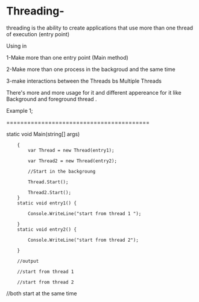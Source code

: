 # Threading-
threading is the ability to create applications that use more than one thread of execution (entry point)

Using in 
 
 1-Make more than one entry point (Main method)
 
 2-Make more than one process in the backgroud and the same time 
 
 3-make interactions between the Threads bs  Multiple Threads 
 
 There's more and more usage for it and different appereance for it  like Background and foreground thread .


  Example 1;
  
  =========================================
  
   static void Main(string[] args)
   
        {
            var Thread = new Thread(entry1);
            
            var Thread2 = new Thread(entry2);
            
            //Start in the backgroung 
            
            Thread.Start();
            
            Thread2.Start();
        }
        static void entry1() {
        
            Console.WriteLine("start from thread 1 ");
            
        }
        static void entry2() {
        
            Console.WriteLine("start from thread 2");
            
        }
        
        //output 
        
        //start from thread 1
        
        //start from thread 2

//both start at the same time 
